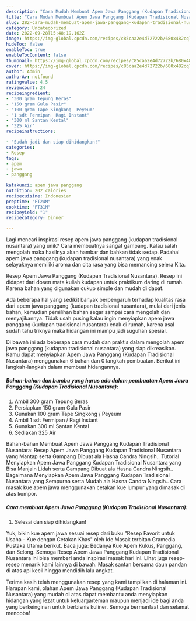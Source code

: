 ```yaml
---
description: "Cara Mudah Membuat Apem Jawa Panggang (Kudapan Tradisional Nusantara) yang Lezat Sekali"
title: "Cara Mudah Membuat Apem Jawa Panggang (Kudapan Tradisional Nusantara) yang Lezat Sekali"
slug: 282-cara-mudah-membuat-apem-jawa-panggang-kudapan-tradisional-nusantara-yang-lezat-sekali
category: Uncategorized
date: 2022-09-28T15:48:19.162Z
image: https://img-global.cpcdn.com/recipes/c85caa2e4d72722b/680x482cq70/apem-jawa-panggang-kudapan-tradisional-nusantara-foto-resep-utama.jpg
hideToc: false
enableToc: true
enableTocContent: false
thumbnail: https://img-global.cpcdn.com/recipes/c85caa2e4d72722b/680x482cq70/apem-jawa-panggang-kudapan-tradisional-nusantara-foto-resep-utama.jpg
cover: https://img-global.cpcdn.com/recipes/c85caa2e4d72722b/680x482cq70/apem-jawa-panggang-kudapan-tradisional-nusantara-foto-resep-utama.jpg
author: Admin
authorAv: notfound
ratingvalue: 4.5
reviewcount: 24
recipeingredient:
- "300 gram Tepung Beras"
- "150 gram Gula Pasir"
- "100 gram Tape Singkong  Peyeum"
- "1 sdt Fermipan  Ragi Instant"
- "300 ml Santan Kental"
- "325 Air"
recipeinstructions:

- "Sudah jadi dan siap dihidangkan!"
categories:
- Resep
tags:
- apem
- jawa
- panggang

katakunci: apem jawa panggang 
nutrition: 202 calories
recipecuisine: Indonesian
preptime: "PT24M"
cooktime: "PT31M"
recipeyield: "1"
recipecategory: Dinner

---
```





Lagi mencari inspirasi resep apem jawa panggang (kudapan tradisional nusantara) yang unik? Cara membuatnya sangat gampang. Kalau salah mengolah maka hasilnya akan hambar dan bahkan tidak sedap. Padahal apem jawa panggang (kudapan tradisional nusantara) yang enak selayaknya memiliki aroma dan cita rasa yang bisa memancing selera Kita.





Resep Apem Jawa Panggang (Kudapan Tradisional Nusantara). Resep ini didapat dari dosen mata kuliah kudapan untuk praktikum daring di rumah. Karena bahan yang digunakan cukup simple dan mudah di dapat.

Ada beberapa hal yang sedikit banyak berpengaruh terhadap kualitas rasa dari apem jawa panggang (kudapan tradisional nusantara), mulai dari jenis bahan, kemudian pemilihan bahan segar sampai cara mengolah dan menyajikannya. Tidak usah pusing kalau ingin menyiapkan apem jawa panggang (kudapan tradisional nusantara) enak di rumah, karena asal sudah tahu triknya maka hidangan ini mampu jadi suguhan spesial.






Di bawah ini ada beberapa cara mudah dan praktis dalam mengolah apem jawa panggang (kudapan tradisional nusantara) yang siap dikreasikan. Kamu dapat menyiapkan Apem Jawa Panggang (Kudapan Tradisional Nusantara) menggunakan 6 bahan dan 0 langkah pembuatan. Berikut ini langkah-langkah dalam membuat hidangannya.

<!--inarticleads1-->

##### Bahan-bahan dan bumbu yang harus ada dalam pembuatan Apem Jawa Panggang (Kudapan Tradisional Nusantara):

1. Ambil 300 gram Tepung Beras
1. Persiapkan 150 gram Gula Pasir
1. Gunakan 100 gram Tape Singkong / Peyeum
1. Ambil 1 sdt Fermipan / Ragi Instant
1. Gunakan 300 ml Santan Kental
1. Sediakan 325 Air


Bahan-bahan Membuat Apem Jawa Panggang Kudapan Tradisional Nusantara: Resep Apem Jawa Panggang Kudapan Tradisional Nusantara yang Mantap serta Gampang Dibuat ala Hasna Candra Ningsih.. Tutorial Menyiapkan Apem Jawa Panggang Kudapan Tradisional Nusantara yang Bisa Manjain Lidah serta Gampang Dibuat ala Hasna Candra Ningsih.. Bagaimana Menyiapkan Apem Jawa Panggang Kudapan Tradisional Nusantara yang Sempurna serta Mudah ala Hasna Candra Ningsih.. Cara masak kue apem jawa menggunakan cetakan kue lumpur yang dimasak di atas kompor. 

<!--inarticleads2-->

##### Cara membuat Apem Jawa Panggang (Kudapan Tradisional Nusantara):


1. Selesai dan siap dihidangkan!

Yuk, bikin kue apem jawa sesuai resep dari buku &#34;Resep Favorit untuk Usaha - Kue dengan Cetakan Khas&#34; oleh Ide Masak terbitan Gramedia Pustaka Utama berikut. Baca juga: Bedanya Kue Apem Kukus, Panggang, dan Selong. Semoga Resep Apem Jawa Panggang Kudapan Tradisional Nusantara ini bisa memberi anda inspirasi masak hari ini. Lihat juga resep-resep menarik kami lainnya di bawah. Masak santan bersama daun pandan di atas api kecil hingga mendidih lalu angkat. 

Terima kasih telah menggunakan resep yang kami tampilkan di halaman ini. Harapan kami, olahan Apem Jawa Panggang (Kudapan Tradisional Nusantara) yang mudah di atas dapat membantu anda menyiapkan hidangan yang lezat untuk keluarga/teman maupun menjadi ide bagi anda yang berkeinginan untuk berbisnis kuliner. Semoga bermanfaat dan selamat mencoba!
